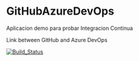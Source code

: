 # GitHubAzureDevOps
Aplicacion demo para probar Integracion Continua

Link between GitHub and Azure DevOps

[![Build_Status](https://dev.azure.com/lenindelarosa/GitHubAzureDevOpsProject/_apis/build/status/lenindelarosafeliz.GitHubAzureDevOps?branchName=master)](https://dev.azure.com/lenindelarosa/GitHubAzureDevOpsProject/_build/latest?definitionId=1&branchName=master)
